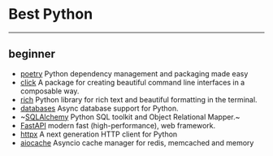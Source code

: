 # Best Python
----

## beginner
* [poetry](https://python-poetry.org/) Python dependency management and packaging made easy 
* [click](http://click.pocoo.org/dev/) A package for creating beautiful command line interfaces in a composable way.
* [rich](https://github.com/willmcgugan/rich) Python library for rich text and beautiful formatting in the terminal.
* [databases](www.encode.io/databases/) Async database support for Python.
* ~[SQLAlchemy](https://www.sqlalchemy.org/) Python SQL toolkit and Object Relational Mapper.~
* [FastAPI](fastapi.tiangolo.com/) modern fast (high-performance), web framework. 
* [httpx](https://www.python-httpx.org/) A next generation HTTP client for Python
* [aiocache](http://aiocache.readthedocs.io/) Asyncio cache manager for redis, memcached and memory


